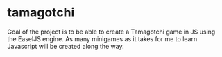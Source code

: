 # tamagotchi
Goal of the project is to be able to create a Tamagotchi game in JS using the EaselJS engine.
As many minigames as it takes for me to learn Javascript will be created along the way.
